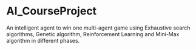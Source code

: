 # AI_CourseProject

An intelligent agent to win one multi-agent game using Exhaustive search algorithms,
Genetic algorithm, Reinforcement Learning and Mini-Max algorithm in different phases.
